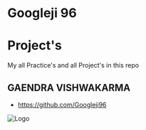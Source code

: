 # Googleji 96

# Project's

My all Practice's and all Project's in this repo


## GAENDRA VISHWAKARMA

- https://github.com/Googleji96

![Logo](https://dev-to-uploads.s3.amazonaws.com/uploads/articles/th5xamgrr6se0x5ro4g6.png)


